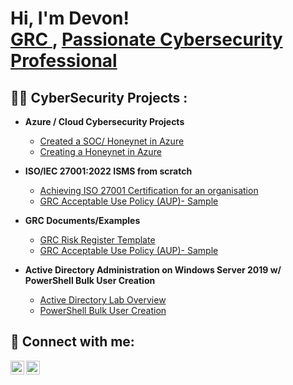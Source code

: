 <h1>Hi, I'm Devon! <br/><a href="https://www.linkedin.com/in/DevonDrouin/">GRC </a>, <a href="https://www.linkedin.com/in/DevonDrouin/">Passionate Cybersecurity Professional</a></a></h1>

<h2>👨‍💻 CyberSecurity Projects :</h2>

- <b> Azure / Cloud Cybersecurity Projects </b>
  - [Created a SOC/ Honeynet in Azure](https://github.com/DevonDrouin/Building-a-SOC-Honeynet-in-Azure)
  - [Creating a Honeynet in Azure](https://github.com/DevonDrouin/Creating-a-Honeynet-in-Azure-)

- <b> ISO/IEC 27001:2022 ISMS from scratch</b>
   - [Achieving ISO 27001 Certification for an organisation](https://github.com/DevonDrouin/Risk-Register-Template)
   - [GRC Acceptable Use Policy (AUP)- Sample](https://github.com/DevonDrouin/Acceptable-Use-Policy-AUP-/blob/main/README.md)
     
 - <b> GRC Documents/Examples</b>
   - [GRC Risk Register Template](https://github.com/DevonDrouin/Risk-Register-Template)
   - [GRC Acceptable Use Policy (AUP)- Sample](https://github.com/DevonDrouin/Acceptable-Use-Policy-AUP-/blob/main/README.md)
     
- <b> Active Directory Administration on Windows Server 2019 w/ PowerShell Bulk User Creation</b>
  - [Active Directory Lab Overview](https://github.com/DevonDrouin/Active-Directory-Lab-Setup)
  - [PowerShell Bulk User Creation](https://github.com/DevonDrouin/PowerShell-Bulk-User-Creation)
  
<h2> 🤳 Connect with me:</h2>

[<img align="left" alt="DevonDrouin | LinkedIn" width="22px" src="https://cdn.jsdelivr.net/npm/simple-icons@v3/icons/linkedin.svg" />][linkedin]
[<img align="left" alt="DevonDrouin | Instagram" width="22px" src="https://cdn.jsdelivr.net/npm/simple-icons@v3/icons/instagram.svg" />][instagram]


[twitter]: https://twitter.com/DevonDrouin
[youtube]: https://www.youtube.com/c/DevonDrouin
[instagram]: https://www.instagram.com/DMD_Devon/
[linkedin]: https://linkedin.com/in/DevonDrouin


